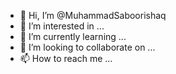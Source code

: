 - 👋 Hi, I’m @MuhammadSaboorishaq
- 👀 I’m interested in ...
- 🌱 I’m currently learning ...
- 💞️ I’m looking to collaborate on ...
- 📫 How to reach me ...

<!---
MuhammadSaboorishaq/MuhammadSaboorishaq is a ✨ special ✨ repository because its `README.md` (this file) appears on your GitHub profile.
You can click the Preview link to take a look at your changes.
--->
